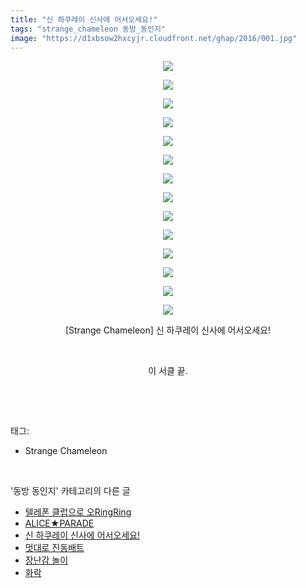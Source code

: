 ```yaml
---
title: "신 하쿠레이 신사에 어서오세요!"
tags: "strange_chameleon 동방_동인지"
image: "https://d1xbsow2hxcyjr.cloudfront.net/ghap/2016/001.jpg"
---
```

<div class="article">
<p style="text-align: center; clear: none; float: none;"><img src="{{ site.imgserver10 }}/ghap/2016/001.jpg"/></p>
<p style="text-align: center; clear: none; float: none;"><img src="{{ site.imgserver10 }}/ghap/2016/002.jpg"/></p>
<p style="text-align: center; clear: none; float: none;"><img src="{{ site.imgserver10 }}/ghap/2016/003.jpg"/></p>
<p style="text-align: center; clear: none; float: none;"><img src="{{ site.imgserver10 }}/ghap/2016/004.jpg"/></p>
<p style="text-align: center; clear: none; float: none;"><img src="{{ site.imgserver10 }}/ghap/2016/005.jpg"/></p>
<p style="text-align: center; clear: none; float: none;"><img src="{{ site.imgserver10 }}/ghap/2016/006.jpg"/></p>
<p style="text-align: center; clear: none; float: none;"><img src="{{ site.imgserver10 }}/ghap/2016/007.jpg"/></p>
<p style="text-align: center; clear: none; float: none;"><img src="{{ site.imgserver10 }}/ghap/2016/008.jpg"/></p>
<p style="text-align: center; clear: none; float: none;"><img src="{{ site.imgserver10 }}/ghap/2016/009.jpg"/></p>
<p style="text-align: center; clear: none; float: none;"><img src="{{ site.imgserver10 }}/ghap/2016/010.jpg"/></p>
<p style="text-align: center; clear: none; float: none;"><img src="{{ site.imgserver10 }}/ghap/2016/011.jpg"/></p>
<p style="text-align: center; clear: none; float: none;"><img src="{{ site.imgserver10 }}/ghap/2016/012.jpg"/></p>
<p style="text-align: center; clear: none; float: none;"><img src="{{ site.imgserver10 }}/ghap/2016/013.jpg"/></p>
<p style="text-align: center; clear: none; float: none;"><img src="{{ site.imgserver10 }}/ghap/2016/014.jpg"/></p>
<p style="text-align: center; clear: none; float: none;">[Strange Chameleon] 신 하쿠레이 신사에 어서오세요!</p>
<p style="text-align: center; clear: none; float: none;"><br/></p>
<p style="text-align: center; clear: none; float: none;">이 서클 끝.</p>
<p><br/></p>
</div><br/>
<div class="tagTrail">
<p>태그: </p>
<ul>
<li>Strange Chameleon</li>
</ul>
</div><br/>
<div class="another">
<p>'동방 동인지' 카테고리의 다른 글</p>
<ul>
<li><a href="/ghap_2018">텔레폰 클럽으로 오RingRing</a></li>
<li><a href="/ghap_2017">ALICE★PARADE</a></li>
<li><a href="/ghap_2016">신 하쿠레이 신사에 어서오세요!</a></li>
<li><a href="/ghap_2015">멋대로 진동배트</a></li>
<li><a href="/ghap_2014">장난감 놀이</a></li>
<li><a href="/ghap_2013">화락</a></li>
</ul>
</div><br/>
<div class="cb_module cb_fluid">
<div class="cb_wrt cb_profile">
</div><!-- commentList close -->
</div><br/>
